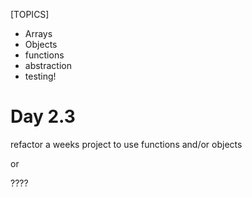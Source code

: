 [TOPICS]

- Arrays
- Objects
- functions
- abstraction
- testing!

# Day 2.3

refactor a weeks project to use functions and/or objects

or

????